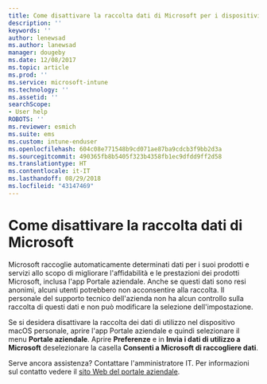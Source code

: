 ```yaml
---
title: Come disattivare la raccolta dati di Microsoft per i dispositivi macOS | Microsoft Docs
description: ''
keywords: ''
author: lenewsad
ms.author: lanewsad
manager: dougeby
ms.date: 12/08/2017
ms.topic: article
ms.prod: ''
ms.service: microsoft-intune
ms.technology: ''
ms.assetid: ''
searchScope:
- User help
ROBOTS: ''
ms.reviewer: esmich
ms.suite: ems
ms.custom: intune-enduser
ms.openlocfilehash: 604c08e771548b9cd071ae87ba9cdcb3f9bb2d3a
ms.sourcegitcommit: 490365fb8b5405f323b4358fb1ec9dfdd9ff2d58
ms.translationtype: HT
ms.contentlocale: it-IT
ms.lasthandoff: 08/29/2018
ms.locfileid: "43147469"
---
```

# <a name="how-to-turn-off-microsoft-data-collection"></a>Come disattivare la raccolta dati di Microsoft

Microsoft raccoglie automaticamente determinati dati per i suoi prodotti e servizi allo scopo di migliorare l'affidabilità e le prestazioni dei prodotti Microsoft, inclusa l'app Portale aziendale. Anche se questi dati sono resi anonimi, alcuni utenti potrebbero non acconsentire alla raccolta. Il personale del supporto tecnico dell'azienda non ha alcun controllo sulla raccolta di questi dati e non può modificare la selezione dell'impostazione.

Se si desidera disattivare la raccolta dei dati di utilizzo nel dispositivo macOS personale, aprire l'app Portale aziendale e quindi selezionare il menu **Portale aziendale**. Aprire **Preferenze** e in **Invia i dati di utilizzo a Microsoft** deselezionare la casella **Consenti a Microsoft di raccogliere dati**.

Serve ancora assistenza? Contattare l'amministratore IT. Per informazioni sul contatto vedere il [sito Web del portale aziendale](https://go.microsoft.com/fwlink/?linkid=2010980).
